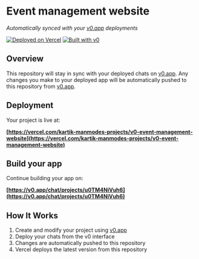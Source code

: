 # Event management website

*Automatically synced with your [v0.app](https://v0.app) deployments*

[![Deployed on Vercel](https://img.shields.io/badge/Deployed%20on-Vercel-black?style=for-the-badge&logo=vercel)](https://vercel.com/kartik-manmodes-projects/v0-event-management-website)
[![Built with v0](https://img.shields.io/badge/Built%20with-v0.app-black?style=for-the-badge)](https://v0.app/chat/projects/u0TM4NiVuh6)

## Overview

This repository will stay in sync with your deployed chats on [v0.app](https://v0.app).
Any changes you make to your deployed app will be automatically pushed to this repository from [v0.app](https://v0.app).

## Deployment

Your project is live at:

**[https://vercel.com/kartik-manmodes-projects/v0-event-management-website](https://vercel.com/kartik-manmodes-projects/v0-event-management-website)**

## Build your app

Continue building your app on:

**[https://v0.app/chat/projects/u0TM4NiVuh6](https://v0.app/chat/projects/u0TM4NiVuh6)**

## How It Works

1. Create and modify your project using [v0.app](https://v0.app)
2. Deploy your chats from the v0 interface
3. Changes are automatically pushed to this repository
4. Vercel deploys the latest version from this repository